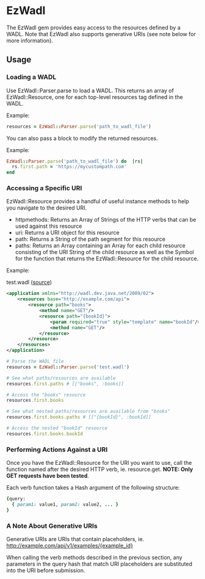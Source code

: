 # EzWadl

The EzWadl gem provides easy access to the resources defined by a WADL. Note that EzWadl also supports generative URIs (see note below for more information).

## Usage

### Loading a WADL

Use EzWadl::Parser.parse to load a WADL. This returns an array of EzWadl::Resource, one for each top-level resources tag defined in the WADL.

Example:

```ruby
resources = EzWadl::Parser.parse('path_to_wadl_file')
```

You can also pass a block to modify the returned resources.

Example:

```ruby
EzWadl::Parser.parse('path_to_wadl_file') do  |rs| 
  rs.first.path = 'https://mycustompath.com'
end
```

### Accessing a Specific URI

EzWadl::Resource provides a handful of useful instance methods to help you navigate to the desired URI. 

* httpmethods: Returns an Array of Strings of the HTTP verbs that can be used against this resource
* uri: Returns a URI object for this resource
* path: Returns a String of the path segment for this resource
* paths: Returns an Array containing an Array for each child resource consisting of the URI String of the child resource as well as the Symbol for the function that returns the EzWadl::Resource for the child resource.

Example:

test.wadl ([source](http://www.nurkiewicz.com/2012/01/gentle-introduction-to-wadl-in-java.html))
```xml
<application xmlns="http://wadl.dev.java.net/2009/02">
    <resources base="http://example.com/api">
        <resource path="books">
            <method name="GET"/>
            <resource path="{bookId}">
                <param required="true" style="template" name="bookId"/>
                <method name="GET"/>
            </resource>
        </resource>
    </resources>
</application>
```

```ruby
# Parse the WADL file
resources = EzWadl::Parser.parse('test.wadl')

# See what paths/resources are available
resources.first.paths # [["books", :books]]

# Access the "books" resource
resources.first.books

# See what nested paths/resources are available from "books"
resources.first.books.paths # [["{bookId}", :bookId]]

# Access the nested "bookId" resource
resources.first.books.bookId
```

### Performing Actions Against a URI

Once you have the EzWadl::Resource for the URI you want to use, call the function named after the desired HTTP verb, ie. resource.get. **NOTE: Only GET requests have been tested**.

Each verb function takes a Hash argument of the following structure:

```ruby
{query:
  { param1: value1, param2: value2, ... }
}
```

### A Note About Generative URIs

Generative URIs are URIs that contain placeholders, ie. http://example.com/api/v1/examples/{example_id}

When calling the verb methods described in the previous section, any parameters in the query hash that match URI placeholders are substituted into the URI before submission.
